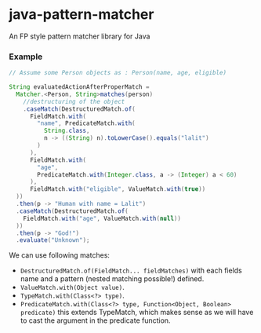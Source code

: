 # java-pattern-matcher
An FP style pattern matcher library for Java

### Example
```java
// Assume some Person objects as : Person(name, age, eligible)

String evaluatedActionAfterProperMatch = 
  Matcher.<Person, String>matches(person)
    //destructuring of the object
    .caseMatch(DestructuredMatch.of(
      FieldMatch.with(
        "name", PredicateMatch.with(
          String.class,
          n -> ((String) n).toLowerCase().equals("lalit")
        )
      ),
      FieldMatch.with(
        "age",
        PredicateMatch.with(Integer.class, a -> (Integer) a < 60)
      ),
      FieldMatch.with("eligible", ValueMatch.with(true))
  ))
  .then(p -> "Human with name = Lalit")
  .caseMatch(DestructuredMatch.of(
    FieldMatch.with("age", ValueMatch.with(null))
  ))
  .then(p -> "God!")
  .evaluate("Unknown");
```

We can use following matches:
* `DestructuredMatch.of(FieldMatch... fieldMatches)` with each fields name and a pattern (nested matching possible!) defined.
* `ValueMatch.with(Object value)`.
* `TypeMatch.with(Class<?> type)`.
* `PredicateMatch.with(Class<?> type, Function<Object, Boolean> predicate)` this extends TypeMatch, which makes sense as we will have to cast the argument in the predicate function.
